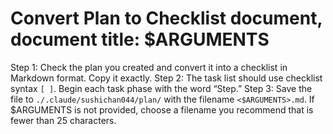 # Convert Plan to Checklist document, document title: $ARGUMENTS

Step 1: Check the plan you created and convert it into a checklist in Markdown format. Copy it exactly.
Step 2: The task list should use checklist syntax `[ ]`. Begin each task phase with the word “Step.”
Step 3: Save the file to `./.claude/sushichan044/plan/` with the filename `<$ARGUMENTS>.md`. If $ARGUMENTS is not provided, choose a filename you recommend that is fewer than 25 characters.
